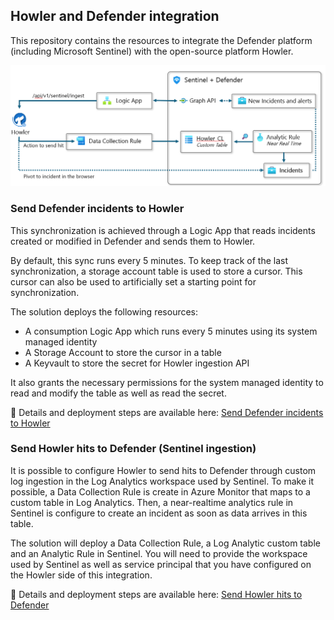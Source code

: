 ## Howler and Defender integration

This repository contains the resources to integrate the Defender platform (including Microsoft Sentinel) with the open-source platform Howler.

![Howler integration overview](images/overview.png)

### Send Defender incidents to Howler

This synchronization is achieved through a Logic App that reads incidents created or modified in Defender and sends them to Howler.

By default, this sync runs every 5 minutes. To keep track of the last synchronization, a storage account table is used to store a cursor. This cursor can also be used to artificially set a starting point for synchronization.

The solution deploys the following resources:
- A consumption Logic App which runs every 5 minutes using its system managed identity
- A Storage Account to store the cursor in a table
- A Keyvault to store the secret for Howler ingestion API

It also grants the necessary permissions for the system managed identity to read and modify the table as well as read the secret. 

🦉 Details and deployment steps are available here: [Send Defender incidents to Howler](FromDefenderToHowler.md)

### Send Howler hits to Defender (Sentinel ingestion)

It is possible to configure Howler to send hits to Defender through custom log ingestion in the Log Analytics workspace used by Sentinel. To make it possible, a Data Collection Rule is create in Azure Monitor that maps to a custom table in Log Analytics. Then, a near-realtime analytics rule in Sentinel is configure to create an incident as soon as data arrives in this table.

The solution will deploy a Data Collection Rule, a Log Analytic custom table and an Analytic Rule in Sentinel. You will need to provide the workspace used by Sentinel as well as service principal that you have configured on the Howler side of this integration.

🦉 Details and deployment steps are available here: [Send Howler hits to Defender](FromHowlerToDefender.md)


